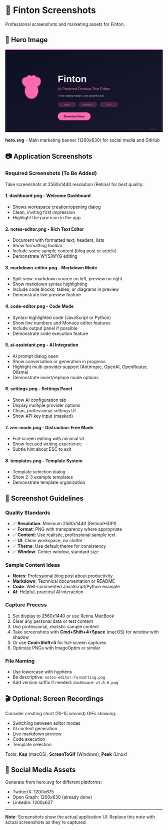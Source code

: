 # 📸 Finton Screenshots

Professional screenshots and marketing assets for Finton.

## 🎨 Hero Image

![Finton Hero](./hero.svg)

**hero.svg** - Main marketing banner (1200x630) for social media and GitHub

## 📷 Application Screenshots

### Required Screenshots (To Be Added)

Take screenshots at 2560x1440 resolution (Retina) for best quality:

#### 1. **dashboard.png** - Welcome Dashboard
- Shows workspace creation/opening dialog
- Clean, inviting first impression
- Highlight the paw icon in the app

#### 2. **notes-editor.png** - Rich Text Editor
- Document with formatted text, headers, lists
- Show formatting toolbar
- Include some sample content (blog post or article)
- Demonstrate WYSIWYG editing

#### 3. **markdown-editor.png** - Markdown Mode
- Split view: markdown source on left, preview on right
- Show markdown syntax highlighting
- Include code blocks, tables, or diagrams in preview
- Demonstrate live preview feature

#### 4. **code-editor.png** - Code Mode
- Syntax-highlighted code (JavaScript or Python)
- Show line numbers and Monaco editor features
- Include output panel if possible
- Demonstrate code execution feature

#### 5. **ai-assistant.png** - AI Integration
- AI prompt dialog open
- Show conversation or generation in progress
- Highlight multi-provider support (Anthropic, OpenAI, OpenRouter, Ollama)
- Demonstrate insert/replace mode options

#### 6. **settings.png** - Settings Panel
- Show AI configuration tab
- Display multiple provider options
- Clean, professional settings UI
- Show API key input (masked)

#### 7. **zen-mode.png** - Distraction-Free Mode
- Full-screen editing with minimal UI
- Show focused writing experience
- Subtle hint about ESC to exit

#### 8. **templates.png** - Template System
- Template selection dialog
- Show 2-3 example templates
- Demonstrate template organization

## 📐 Screenshot Guidelines

### Quality Standards
- ✅ **Resolution**: Minimum 2560x1440 (Retina/HiDPI)
- ✅ **Format**: PNG with transparency where appropriate
- ✅ **Content**: Use realistic, professional sample text
- ✅ **UI**: Clean workspace, no clutter
- ✅ **Theme**: Use default theme for consistency
- ✅ **Window**: Center window, standard size

### Sample Content Ideas
- **Notes**: Professional blog post about productivity
- **Markdown**: Technical documentation or README
- **Code**: Well-commented JavaScript/Python example
- **AI**: Helpful, practical AI interaction

### Capture Process
1. Set display to 2560x1440 or use Retina MacBook
2. Clear any personal data or test content
3. Use professional, realistic sample content
4. Take screenshots with **Cmd+Shift+4+Space** (macOS) for window with shadow
5. Or use **Cmd+Shift+5** for full-screen captures
6. Optimize PNGs with ImageOptim or similar

### File Naming
- Use lowercase with hyphens
- Be descriptive: `notes-editor-formatting.png`
- Add version suffix if needed: `dashboard-v1.0.6.png`

## 🎬 Optional: Screen Recordings

Consider creating short (10-15 second) GIFs showing:
- Switching between editor modes
- AI content generation
- Live markdown preview
- Code execution
- Template selection

Tools: **Kap** (macOS), **ScreenToGif** (Windows), **Peek** (Linux)

## 📱 Social Media Assets

Generate from hero.svg for different platforms:
- Twitter/X: 1200x675
- Open Graph: 1200x630 (already done)
- LinkedIn: 1200x627

---

**Note**: Screenshots show the actual application UI. Replace this note with actual screenshots as they're captured.
